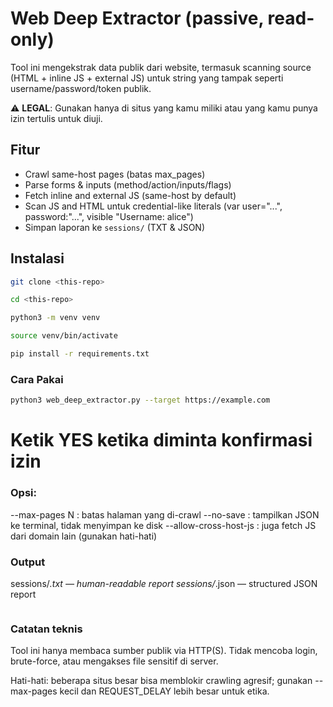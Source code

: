 # Web Deep Extractor (passive, read-only)

Tool ini mengekstrak data publik dari website, termasuk scanning source (HTML + inline JS + external JS) untuk string yang tampak seperti username/password/token publik.

⚠️ **LEGAL**: Gunakan hanya di situs yang kamu miliki atau yang kamu punya izin tertulis untuk diuji.

## Fitur
- Crawl same-host pages (batas max_pages)
- Parse forms & inputs (method/action/inputs/flags)
- Fetch inline and external JS (same-host by default)
- Scan JS and HTML untuk credential-like literals (var user="...", password:"...", visible "Username: alice")
- Simpan laporan ke `sessions/` (TXT & JSON)

## Instalasi
```bash
git clone <this-repo>
```
```bash
cd <this-repo>
```
```bash
python3 -m venv venv
```
```bash
source venv/bin/activate
```
```bash
pip install -r requirements.txt
```
### Cara Pakai
```bash
python3 web_deep_extractor.py --target https://example.com
```
# Ketik YES ketika diminta konfirmasi izin

### Opsi:

--max-pages N : batas halaman yang di-crawl
--no-save : tampilkan JSON ke terminal, tidak menyimpan ke disk
--allow-cross-host-js : juga fetch JS dari domain lain (gunakan hati-hati)

### Output

sessions/<host>_<timestamp>.txt  — human-readable report
sessions/<host>_<timestamp>.json — structured JSON report
```
```
### Catatan teknis

Tool ini hanya membaca sumber publik via HTTP(S). Tidak mencoba login, brute-force, atau mengakses file sensitif di server.

Hati-hati: beberapa situs besar bisa memblokir crawling agresif; gunakan --max-pages kecil dan REQUEST_DELAY lebih besar untuk etika.

